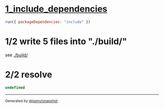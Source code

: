 # [1_include_dependencies](../../vendor_and_dynamic_import.test.mjs#L24)

```js
run({ packageDependencies: "include" })
```

# 1/2 write 5 files into "./build/"

see [./build/](./build/)

# 2/2 resolve

```js
undefined
```

---

<sub>
  Generated by <a href="https://github.com/jsenv/core/tree/main/packages/independent/snapshot">@jsenv/snapshot</a>
</sub>
